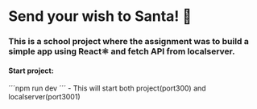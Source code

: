 # Send your wish to Santa! 🎅

### This is a school project where the assignment was to build a simple app using React⚛️ and fetch API from localserver.

#### Start project:
´´´npm run dev ´´´ - This will start both project(port300) and localserver(port3001)
